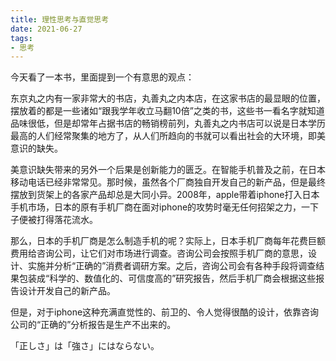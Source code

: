 ```yaml
---
title: 理性思考与直觉思考
date: 2021-06-27
tags:
- 思考
---
```


今天看了一本书，里面提到一个有意思的观点：

东京丸之内有一家非常大的书店，丸善丸之内本店，在这家书店的最显眼的位置，摆放着的都是一些诸如“跟我学年收立马翻10倍”之类的书，这些书一看名字就知道品味很低，但是却常年占据书店的畅销榜前列，丸善丸之内书店可以说是日本学历最高的人们经常聚集的地方了，从人们所趋向的书就可以看出社会的大环境，即美意识的缺失。

美意识缺失带来的另外一个后果是创新能力的匮乏。在智能手机普及之前，在日本移动电话已经非常常见。那时候，虽然各个厂商独自开发自己的新产品，但是最终摆放到货架上的各家产品却总是大同小异。2008年，apple带着iphone打入日本手机市场，日本的原有手机厂商在面对iphone的攻势时毫无任何招架之力，一下子便被打得落花流水。

那么，日本的手机厂商是怎么制造手机的呢？实际上，日本手机厂商每年花费巨额费用给咨询公司，让它们对市场进行调查。咨询公司会按照手机厂商的意思，设计、实施并分析“正确的”消费者调研方案。之后，咨询公司会有各种手段将调查结果包装成“科学的、数值化的、可信度高的”研究报告，然后手机厂商会根据这些报告设计开发自己的新产品。

但是，对于iphone这种充满直觉性的、前卫的、令人觉得很酷的设计，依靠咨询公司的“正确的”分析报告是生产不出来的。

「正しさ」は「強さ」にはならない。


